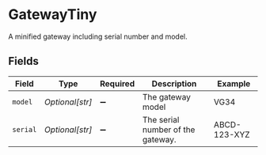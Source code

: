 # GatewayTiny

A minified gateway including serial number and model.


## Fields

| Field                             | Type                              | Required                          | Description                       | Example                           |
| --------------------------------- | --------------------------------- | --------------------------------- | --------------------------------- | --------------------------------- |
| `model`                           | *Optional[str]*                   | :heavy_minus_sign:                | The gateway model                 | VG34                              |
| `serial`                          | *Optional[str]*                   | :heavy_minus_sign:                | The serial number of the gateway. | ABCD-123-XYZ                      |